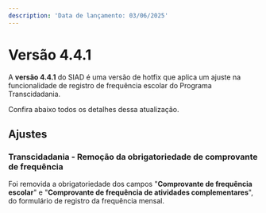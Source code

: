 ```yaml
---
description: 'Data de lançamento: 03/06/2025'
---
```


# Versão 4.4.1

A **versão 4.4.1** do SIAD é uma versão de hotfix que aplica um ajuste na funcionalidade de registro de frequência escolar do Programa Transcidadania.

Confira abaixo todos os detalhes dessa atualização.

## Ajustes

### Transcidadania - Remoção da obrigatoriedade de comprovante de frequência

Foi removida a obrigatoriedade dos campos "**Comprovante de frequência escolar**" e "**Comprovante de frequência de atividades complementares**", do formulário de registro da frequência mensal.
